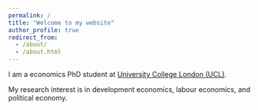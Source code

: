 ```yaml
---
permalink: /
title: "Welcome to my website"
author_profile: true
redirect_from: 
  - /about/
  - /about.html
---
```


I am a economics PhD student at [University College London (UCL)](https://www.ucl.ac.uk/economics/ucl-department-economics).

My research interest is in development economics, labour economics, and political economy. 


